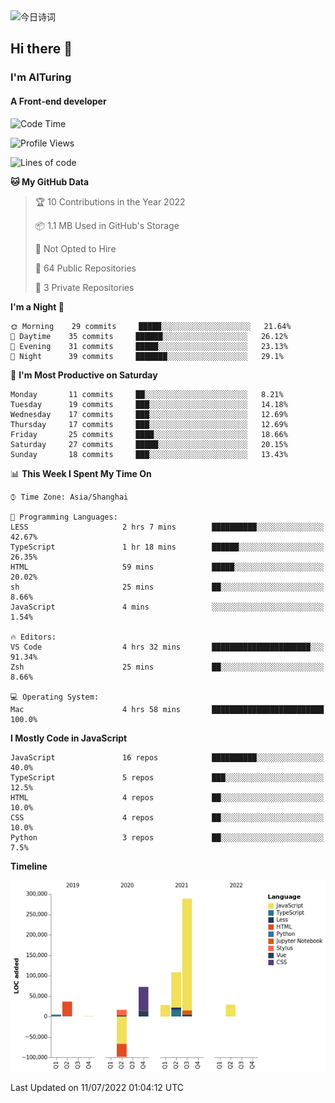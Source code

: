 <img alt="今日诗词" src="https://v2.jinrishici.com/one.svg?font-size=30&spacing=2&color=skyblue" style="max-width:100%; display: block; margin: 0 auto;">

## Hi there 👋
### I'm AITuring
#### A Front-end developer

<!-- <img src="./dhx.gif" width="400px"/> -->

<!--START_SECTION:waka-->
![Code Time](http://img.shields.io/badge/Code%20Time-0%20secs-blue)

![Profile Views](http://img.shields.io/badge/Profile%20Views-0-blue)

![Lines of code](https://img.shields.io/badge/From%20Hello%20World%20I%27ve%20Written-486%20Thousand%20lines%20of%20code-blue)

**🐱 My GitHub Data** 

> 🏆 10 Contributions in the Year 2022
 > 
> 📦 1.1 MB Used in GitHub's Storage 
 > 
> 🚫 Not Opted to Hire
 > 
> 📜 64 Public Repositories 
 > 
> 🔑 3 Private Repositories  
 > 
**I'm a Night 🦉** 

```text
🌞 Morning    29 commits     █████░░░░░░░░░░░░░░░░░░░░   21.64% 
🌆 Daytime    35 commits     ██████░░░░░░░░░░░░░░░░░░░   26.12% 
🌃 Evening    31 commits     █████░░░░░░░░░░░░░░░░░░░░   23.13% 
🌙 Night      39 commits     ███████░░░░░░░░░░░░░░░░░░   29.1%

```
📅 **I'm Most Productive on Saturday** 

```text
Monday       11 commits     ██░░░░░░░░░░░░░░░░░░░░░░░   8.21% 
Tuesday      19 commits     ███░░░░░░░░░░░░░░░░░░░░░░   14.18% 
Wednesday    17 commits     ███░░░░░░░░░░░░░░░░░░░░░░   12.69% 
Thursday     17 commits     ███░░░░░░░░░░░░░░░░░░░░░░   12.69% 
Friday       25 commits     ████░░░░░░░░░░░░░░░░░░░░░   18.66% 
Saturday     27 commits     █████░░░░░░░░░░░░░░░░░░░░   20.15% 
Sunday       18 commits     ███░░░░░░░░░░░░░░░░░░░░░░   13.43%

```


📊 **This Week I Spent My Time On** 

```text
⌚︎ Time Zone: Asia/Shanghai

💬 Programming Languages: 
LESS                     2 hrs 7 mins        ██████████░░░░░░░░░░░░░░░   42.67% 
TypeScript               1 hr 18 mins        ██████░░░░░░░░░░░░░░░░░░░   26.35% 
HTML                     59 mins             █████░░░░░░░░░░░░░░░░░░░░   20.02% 
sh                       25 mins             ██░░░░░░░░░░░░░░░░░░░░░░░   8.66% 
JavaScript               4 mins              ░░░░░░░░░░░░░░░░░░░░░░░░░   1.54%

🔥 Editors: 
VS Code                  4 hrs 32 mins       ██████████████████████░░░   91.34% 
Zsh                      25 mins             ██░░░░░░░░░░░░░░░░░░░░░░░   8.66%

💻 Operating System: 
Mac                      4 hrs 58 mins       █████████████████████████   100.0%

```

**I Mostly Code in JavaScript** 

```text
JavaScript               16 repos            ██████████░░░░░░░░░░░░░░░   40.0% 
TypeScript               5 repos             ███░░░░░░░░░░░░░░░░░░░░░░   12.5% 
HTML                     4 repos             ██░░░░░░░░░░░░░░░░░░░░░░░   10.0% 
CSS                      4 repos             ██░░░░░░░░░░░░░░░░░░░░░░░   10.0% 
Python                   3 repos             ██░░░░░░░░░░░░░░░░░░░░░░░   7.5%

```


**Timeline**

![Chart not found](https://raw.githubusercontent.com/AITuring/AITuring/main/charts/bar_graph.png) 


 Last Updated on 11/07/2022 01:04:12 UTC
<!--END_SECTION:waka-->


